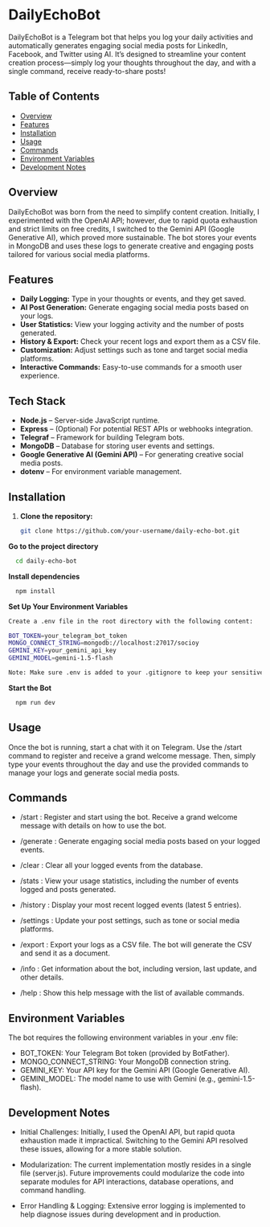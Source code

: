 # DailyEchoBot

DailyEchoBot is a Telegram bot that helps you log your daily activities and automatically generates engaging social media posts for LinkedIn, Facebook, and Twitter using AI. It’s designed to streamline your content creation process—simply log your thoughts throughout the day, and with a single command, receive ready-to-share posts!

## Table of Contents

- [Overview](#overview)
- [Features](#features)
- [Installation](#installation)
- [Usage](#usage)
- [Commands](#commands)
- [Environment Variables](#environment-variables)
- [Development Notes](#development-notes)

## Overview

DailyEchoBot was born from the need to simplify content creation. Initially, I experimented with the OpenAI API; however, due to rapid quota exhaustion and strict limits on free credits, I switched to the Gemini API (Google Generative AI), which proved more sustainable. The bot stores your events in MongoDB and uses these logs to generate creative and engaging posts tailored for various social media platforms.

## Features

- **Daily Logging:** Type in your thoughts or events, and they get saved.
- **AI Post Generation:** Generate engaging social media posts based on your logs.
- **User Statistics:** View your logging activity and the number of posts generated.
- **History & Export:** Check your recent logs and export them as a CSV file.
- **Customization:** Adjust settings such as tone and target social media platforms.
- **Interactive Commands:** Easy-to-use commands for a smooth user experience.

## Tech Stack

- **Node.js** – Server-side JavaScript runtime.
- **Express** – (Optional) For potential REST APIs or webhooks integration.
- **Telegraf** – Framework for building Telegram bots.
- **MongoDB** – Database for storing user events and settings.
- **Google Generative AI (Gemini API)** – For generating creative social media posts.
- **dotenv** – For environment variable management.

## Installation

1. **Clone the repository:**

   ```bash
   git clone https://github.com/your-username/daily-echo-bot.git

 **Go to the project directory**

```bash
  cd daily-echo-bot
```

**Install dependencies**

```bash
  npm install
```
**Set Up Your Environment Variables**
```bash
Create a .env file in the root directory with the following content:

BOT_TOKEN=your_telegram_bot_token
MONGO_CONNECT_STRING=mongodb://localhost:27017/socioy
GEMINI_KEY=your_gemini_api_key
GEMINI_MODEL=gemini-1.5-flash

Note: Make sure .env is added to your .gitignore to keep your sensitive keys safe.

```
**Start the Bot**
```bash
  npm run dev
```

## Usage

Once the bot is running, start a chat with it on Telegram. Use the /start command to register and receive a grand welcome message. Then, simply type your events throughout the day and use the provided commands to manage your logs and generate social media posts.

## Commands

- /start :
Register and start using the bot. Receive a grand welcome message with details on how to use the bot.

- /generate :
Generate engaging social media posts based on your logged events.

- /clear :
Clear all your logged events from the database.

- /stats :
View your usage statistics, including the number of events logged and posts generated.

- /history :
Display your most recent logged events (latest 5 entries).

- /settings :
Update your post settings, such as tone or social media platforms.

- /export :
Export your logs as a CSV file. The bot will generate the CSV and send it as a document.

- /info :
Get information about the bot, including version, last update, and other details.

- /help :
Show this help message with the list of available commands.

## Environment Variables

The bot requires the following environment variables in your .env file:

- BOT_TOKEN: Your Telegram Bot token (provided by BotFather).
- MONGO_CONNECT_STRING: Your MongoDB connection string.
- GEMINI_KEY: Your API key for the Gemini API (Google Generative AI).
- GEMINI_MODEL: The model name to use with Gemini (e.g., gemini-1.5-flash).

  
## Development Notes

- Initial Challenges:
Initially, I used the OpenAI API, but rapid quota exhaustion made it impractical. Switching to the Gemini API resolved these issues, allowing for a more stable solution.

- Modularization:
The current implementation mostly resides in a single file (server.js). Future improvements could modularize the code into separate modules for API interactions, database operations, and command handling.

- Error Handling & Logging:
Extensive error logging is implemented to help diagnose issues during development and in production.
